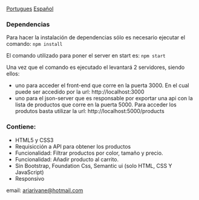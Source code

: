 [Portugues](/doc/pt-br.md)
[Español](/doc/es.md)

### Dependencias


Para hacer la instalación de dependencias sólo es necesario ejecutar el comando: `npm install`

El comando utilizado para poner el server en start es: `npm start`

Una vez que el comando es ejecutado el levantará 2 servidores, siendo ellos:
 - uno para acceder el front-end que corre en la puerta 3000. En el cual puede ser accedido por la url: http://localhost:3000
 - uno para el json-server que es responsable por exportar una api con la lista de productos que corre en la puerta 5000. Para acceder los produtos basta utilizar la url: http://localhost:5000/products


### Contiene: 
- HTML5 y CSS3
- Requisicción a API para obtener los productos
- Funcionalidad: Filtrar productos por color, tamaño y precio.
- Funcionalidad: Añadir producto al carrito.
- Sin Bootstrap, Foundation Css, Semantic ui (solo HTML, CSS Y JavaScript)
- Responsivo


email: ariarivane@hotmail.com
